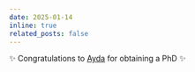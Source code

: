 ```yaml
---
date: 2025-01-14
inline: true
related_posts: false
---
```


:sparkles: Congratulations to [Ayda](https://www.linkedin.com/in/ayda-valinezhad-orang-692bb6184/?originalSubdomain=au) for obtaining a PhD :sparkles:

